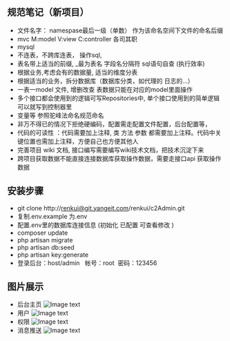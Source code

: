 
## 规范笔记（新项目）
- 文件名字： namespase最后一级（单数） 作为该命名空间下文件的命名后缀
- mvc   M:model  V:view  C:controller 各司其职
- mysql
- 	不连表，不跨库连表， 操作sql,
-   表名带上适当的前缀, _最为表名 字段名分隔符 sql语句自查  (执行效率)
-   根据业务,考虑会有的数据量, 适当的维度分表
-   根据适当的业务，拆分数据库（数据库分类，如代理的 日志的...）
-   一表一model 文件, 增删改查 表数据只能在对应的model里面操作
- 多个接口都会使用到的逻辑可写Repositories中, 单个接口使用到的简单逻辑可以就写到控制器里
- 变量等 参照驼峰法命名规范命名
- 非万不得已的情况下拒绝硬编码，配置需走配置文件配置，后台配置等， 
- 代码的可读性 ：代码需要加上注释, 类  方法  参数  都需要加上注释。代码中关键位置也需加上注释，方便自己也方便其他人
- 完善项目 wiki 文档, 接口编写需要编写wiki技术文档，把技术沉淀下来
- 跨项目获取数据不能直接连接数据库获取操作数据，需要走接口api 获取操作数据

## 安装步骤
- git clone  http://renkui@git.yangeit.com/renkui/c2Admin.git
- 复制.env.example 为.env
- 配置.env里的数据库连接信息 (初始化 已配置 可查看修改 )
- composer update
- php artisan migrate
- php artisan db:seed
- php artisan key:generate
- 登录后台：host/admin   帐号：root  密码：123456

## 图片展示
- 后台主页
![Image text](https://raw.githubusercontent.com/github-muzilong/laravel55-layuiadmin/master/public/images/1.png)
- 用户
![Image text](https://raw.githubusercontent.com/github-muzilong/laravel55-layuiadmin/master/public/images/2.png)
- 权限
![Image text](https://raw.githubusercontent.com/github-muzilong/laravel55-layuiadmin/master/public/images/3.png)
- 消息推送
![Image text](https://raw.githubusercontent.com/github-muzilong/laravel55-layuiadmin/master/public/images/4.png)
